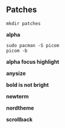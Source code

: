 ## Patches

`mkdir patches`

**alpha**

	sudo pacman -S picom
	picom -b

**alpha focus highlight**

**anysize**

**bold is not bright**

**newterm**

**nordtheme**

**scrollback**
